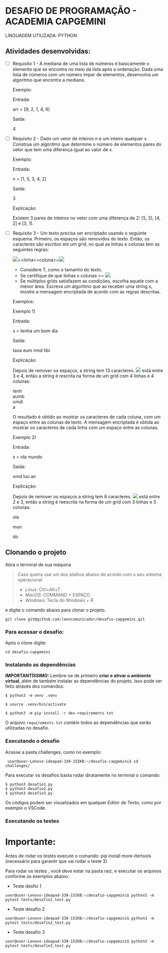 # DESAFIO DE PROGRAMAÇÃO - ACADEMIA CAPGEMINI 
LINGUAGEM UTILIZADA: PYTHON

## Atividades desenvolvidas:

 - [ ] Requisito 1 - A mediana de uma lista de números é basicamente o elemento que se encontra no meio da lista após a ordenação. Dada uma lista de números com um número ímpar de elementos, desenvolva um algoritmo que encontre a mediana.
   
	Exemplo:

	  Entrada:
    
    arr = [9, 2, 1, 4, 6]
    
    Saída:
    
    4

 - [ ] Requisito 2 - Dado um vetor de inteiros n e um inteiro qualquer x. Construa um algoritmo que determine o número de elementos pares do vetor que tem uma diferença igual ao valor de x.

	Exemplo:

	Entrada:

	n = [1, 5, 3, 4, 2]

	Saída:

	3

	Explicação:

	Existem 3 pares de inteiros no vetor com uma diferença de 2: [5, 3], [4, 2] e [3, 1].
	
 - [ ] Requisito 3 -   Um texto precisa ser encriptado usando o seguinte esquema. Primeiro, os espaços são removidos do 		texto. Então, os caracteres são escritos em um grid, no qual as linhas e colunas tem as seguintes regras:

	![](https://www.google.com/chart?cht=tx&chf=bg,s,FFFFFF00&chco=000000&chl=%5Csqrt%7BT%7D)<=linha<=coluna<=![](https://www.google.com/chart?cht=tx&chf=bg,s,FFFFFF00&chco=000000&chl=%5Csqrt%7BT%7D)
   
   -   Considere T, como o tamanho do texto.
   -   Se certifique de que linhas x colunas >=  ![](https://www.google.com/chart?cht=tx&chf=bg,s,FFFFFF00&chco=000000&chl=T).
   -   Se múltiplos grids satisfazem as condições, escolha aquele com a menor área.
       Escreva um algoritmo que ao receber uma string s, mostre a mensagem    encriptada de acordo com as regras descritas.

	Exemplos:

	Exemplo 1)

    Entrada:
    
    s = tenha um bom dia
    
    Saída:
    
    taoa eum nmd hbi

	Explicação:

	Depois de remover os espaços, a string tem 13 caracteres. 	![](https://www.google.com/chart?cht=tx&chf=bg,s,FFFFFF00&chco=000000&chl=%5Csqrt%7B13%7D) está entre 3 e 4, então a string é rescrita na forma de um grid com 4 linhas e 4 colunas:

    tenh  
    aumb  
    omdi  
    a

	O resultado é obtido ao mostrar os caracteres de cada coluna, com um espaço entre as colunas de texto. A mensagem encriptada é obtida ao mostrar os caracteres de cada linha com um espaço entre as colunas.

	Exemplo 2)

	Entrada:

    s = ola mundo
    
    Saída:
    
    omd luo an

	Explicação:

	Depois de remover os espaços a string tem 8 caracteres. ![](https://www.google.com/chart?cht=tx&chf=bg,s,FFFFFF00&chco=000000&chl=%5Csqrt%7B8%7D) está entre 2 e 3, então a string é reescrita na forma de um grid com 3 linhas e 3 colunas:

    ola
    
    mun
    
    do

## Clonando o projeto  
  
Abra o terminal de sua máquina

> Caso queira use um dos atalhos abaixo de acordo com o seu sistema
> operacional
>  - *Linux*: Ctrl+Alt+T
>  - *MacOS*: COMMAND + ESPAÇO
>  - *Windows*: Tecla do Windows + R

e digite o comando abaixo para clonar o projeto.  
  
  
`git clone git@github.com:leoncomunicador/desafio-capgemini.git`
   
  
  
### Para acessar o desafio:

Após o clone digite:  
  
  
`cd desafio-capgemini`
  
  
  
### Instalando as dependências  
  
**IMPORTANTÍSSIMO:** Lembre-se de primeiro  **criar e ativar o ambiente virtual**, além de também instalar as dependências do projeto. Isso pode ser feito através dos comandos:

    $ python3 -m venv .venv
    
    $ source .venv/bin/activate
    
    $ python3 -m pip install -r dev-requirements.txt

O arquivo  `requirements.txt`  contém todos as dependências que serão utilizadas no desafio.
  
  
### Executando o desafio  
  
  Acesse a pasta challenges, como no exemplo:

     user@user-Lenovo-ideapad-330-15IKB:~/desafio-capgemini$ cd challenges/

Para executar os desafios basta rodar diratamente no terminal  o comando:

    $ python3 desafio1.py
    $ python3 desafio2.py
    $ python3 desafio3.py
  
  Os códigos podem ser visualizados em qualquer Editor de Texto, como por exemplo o VSCode.
 
  ### Executando os testes 

# Importante:
Antes de rodar os testes execute o comando:
pip install more-itertools (necessário para garantir que vai rodar o teste 3)

Para rodar os testes , você deve estar na pasta raiz, e executar os arquivos conforme os exemplos abaixo:

- Teste desfio 1
 
`user@user-Lenovo-ideapad-330-15IKB:~/desafio-capgemini$ python3 -m pytest tests/desafio1_test.py`

- Teste desafio 2

`user@user-Lenovo-ideapad-330-15IKB:~/desafio-capgemini$ python3 -m pytest tests/desafio2_test.py`

- Teste desafio 3

`user@user-Lenovo-ideapad-330-15IKB:~/desafio-capgemini$ python3 -m pytest tests/desafio3_test.py`


